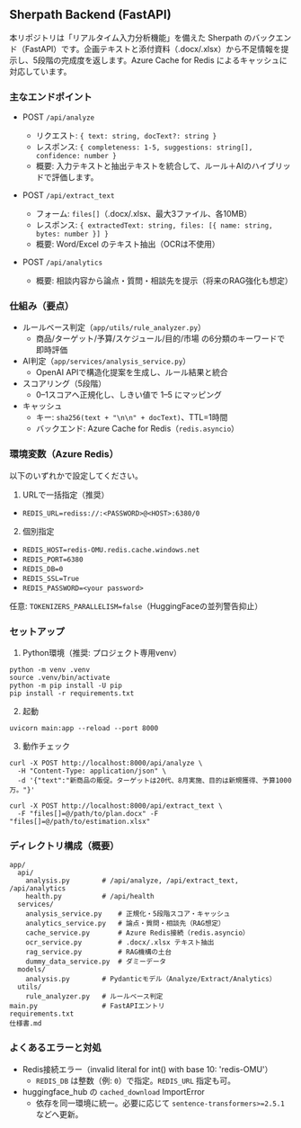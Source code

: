 ## Sherpath Backend (FastAPI)

本リポジトリは「リアルタイム入力分析機能」を備えた Sherpath のバックエンド（FastAPI）です。企画テキストと添付資料（.docx/.xlsx）から不足情報を提示し、5段階の完成度を返します。Azure Cache for Redis によるキャッシュに対応しています。

### 主なエンドポイント
- POST `/api/analyze`
  - リクエスト: `{ text: string, docText?: string }`
  - レスポンス: `{ completeness: 1-5, suggestions: string[], confidence: number }`
  - 概要: 入力テキストと抽出テキストを統合して、ルール＋AIのハイブリッドで評価します。

- POST `/api/extract_text`
  - フォーム: `files[]`（.docx/.xlsx、最大3ファイル、各10MB）
  - レスポンス: `{ extractedText: string, files: [{ name: string, bytes: number }] }`
  - 概要: Word/Excel のテキスト抽出（OCRは不使用）

- POST `/api/analytics`
  - 概要: 相談内容から論点・質問・相談先を提示（将来のRAG強化も想定）

### 仕組み（要点）
- ルールベース判定（`app/utils/rule_analyzer.py`）
  - 商品/ターゲット/予算/スケジュール/目的/市場 の6分類のキーワードで即時評価
- AI判定（`app/services/analysis_service.py`）
  - OpenAI APIで構造化提案を生成し、ルール結果と統合
- スコアリング（5段階）
  - 0–1スコアへ正規化し、しきい値で 1–5 にマッピング
- キャッシュ
  - キー: `sha256(text + "\n\n" + docText)`、TTL=1時間
  - バックエンド: Azure Cache for Redis（`redis.asyncio`）

### 環境変数（Azure Redis）
以下のいずれかで設定してください。

1) URLで一括指定（推奨）
- `REDIS_URL=rediss://:<PASSWORD>@<HOST>:6380/0`

2) 個別指定
- `REDIS_HOST=redis-OMU.redis.cache.windows.net`
- `REDIS_PORT=6380`
- `REDIS_DB=0`
- `REDIS_SSL=True`
- `REDIS_PASSWORD=<your password>`

任意: `TOKENIZERS_PARALLELISM=false`（HuggingFaceの並列警告抑止）

### セットアップ
1) Python環境（推奨: プロジェクト専用venv）
```
python -m venv .venv
source .venv/bin/activate
python -m pip install -U pip
pip install -r requirements.txt
```

2) 起動
```
uvicorn main:app --reload --port 8000
```

3) 動作チェック
```
curl -X POST http://localhost:8000/api/analyze \
  -H "Content-Type: application/json" \
  -d '{"text":"新商品の販促。ターゲットは20代、8月実施、目的は新規獲得、予算1000万。"}'

curl -X POST http://localhost:8000/api/extract_text \
  -F "files[]=@/path/to/plan.docx" -F "files[]=@/path/to/estimation.xlsx"
```

### ディレクトリ構成（概要）
```
app/
  api/
    analysis.py        # /api/analyze, /api/extract_text, /api/analytics
    health.py          # /api/health
  services/
    analysis_service.py    # 正規化・5段階スコア・キャッシュ
    analytics_service.py   # 論点・質問・相談先（RAG想定）
    cache_service.py       # Azure Redis接続（redis.asyncio）
    ocr_service.py         # .docx/.xlsx テキスト抽出
    rag_service.py         # RAG機構の土台
    dummy_data_service.py  # ダミーデータ
  models/
    analysis.py        # Pydanticモデル（Analyze/Extract/Analytics）
  utils/
    rule_analyzer.py   # ルールベース判定
main.py                # FastAPIエントリ
requirements.txt
仕様書.md
```

### よくあるエラーと対処
- Redis接続エラー（invalid literal for int() with base 10: 'redis-OMU'）
  - `REDIS_DB` は整数（例: `0`）で指定。`REDIS_URL` 指定も可。
- huggingface_hub の `cached_download` ImportError
  - 依存を同一環境に統一。必要に応じて `sentence-transformers>=2.5.1` などへ更新。


